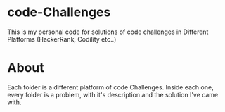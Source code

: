 # code-Challenges
This is my personal code for solutions of code challenges in Different Platforms (HackerRank, Codility etc..)

# About

Each folder is a different platform of code Challenges. Inside each one, every folder is a problem, with it's description
and the solution I've came with.
